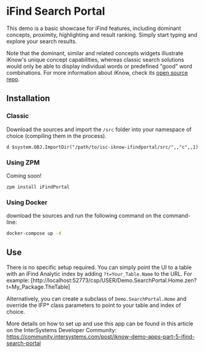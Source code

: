 # iFind Search Portal

This demo is a basic showcase for iFind features, including dominant concepts, proximity, highlighting and result ranking.
Simply start typing and explore your search results. 

Note that the dominant, similar and related concepts widgets illustrate iKnow's unique concept capabilities, whereas classic search solutions would only be able to display individual words or predefined "good" word combinations. For more information about iKnow, check its [open source repo](https://github.com/intersystems/iknow).

## Installation

### Classic

Download the sources and import the `/src` folder into your namespace of choice (compiling them in the process).

```ObjectScript
d $system.OBJ.ImportDir("/path/to/isc-iknow-ifindportal/src/",,"c",,1)
```

### Using ZPM

Coming soon!

```ObjectScript
zpm install iFindPortal
```

### Using Docker

download the sources and run the following command on the command-line:

```sh
docker-compose up -d
```

## Use

There is no specific setup required. You can simply point the UI to a table with an iFind Analytic index by adding `?t=Your_Table.Name` to the URL. For example: [http://localhost:52773/csp/USER/Demo.SearchPortal.Home.zen?t=My_Package.TheTable] 

Alternatively, you can create a subclass of `Demo.SearchPortal.Home` and override the IFP* class parameters to point to your table and index of choice.

More details on how to set up and use this app can be found in this article on the InterSystems Developer Community: https://community.intersystems.com/post/iknow-demo-apps-part-5-ifind-search-portal
